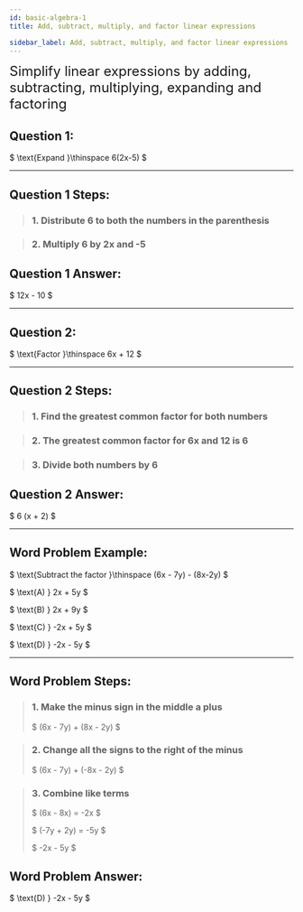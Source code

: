 ```yaml
---
id: basic-algebra-1
title: Add, subtract, multiply, and factor linear expressions

sidebar_label: Add, subtract, multiply, and factor linear expressions
---
```


<font size="5">Simplify linear expressions by adding, subtracting, multiplying, expanding and factoring</font>

## Question 1:

$
\text{Expand }\thinspace 6(2x-5)
$

---

## Question 1 Steps:

> ### 1. Distribute 6 to both the numbers in the parenthesis

> ### 2. Multiply 6 by 2x and -5

## Question 1 Answer:

$
12x - 10 
$

---

## Question 2:

$
\text{Factor }\thinspace 6x + 12
$

---

## Question 2 Steps:

> ### 1. Find the greatest common factor for both numbers

> ### 2. The greatest common factor for 6x and 12 is 6

> ### 3. Divide both numbers by 6

## Question 2 Answer:

$
 6 (x + 2)
$

---

## Word Problem Example:

$
\text{Subtract the factor }\thinspace (6x - 7y) - (8x-2y)
$

$
\text{A) } 2x + 5y
$

$
\text{B) } 2x + 9y
$

$
\text{C) } -2x + 5y
$

$
\text{D) } -2x - 5y
$

---

## Word Problem Steps:

> ### 1. Make the minus sign in the middle a plus
>
> $
> (6x - 7y) + (8x - 2y)
> $

> ### 2. Change all the signs to the right of the minus
>
> $
>(6x - 7y) + (-8x - 2y)
>$

> ### 3. Combine like terms
>
> $
>(6x - 8x) = -2x
>$
>
> $
>(-7y + 2y) = -5y
>$
>
> $
> -2x - 5y
>$

## Word Problem Answer:

$
\text{D) } -2x - 5y
$
